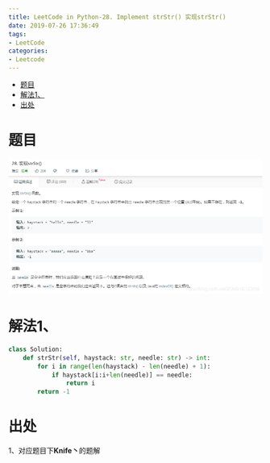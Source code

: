 ```yaml
---
title: LeetCode in Python-28. Implement strStr() 实现strStr()
date: 2019-07-26 17:36:49
tags:
- LeetCode
categories:
- Leetcode
---
```

- [题目](#%e9%a2%98%e7%9b%ae)
- [解法1、](#%e8%a7%a3%e6%b3%951)
- [出处](#%e5%87%ba%e5%a4%84)

# 题目
![实现strStr](LeetCode-in-Python-28-Implement-strStr-实现strStr/2019-07-26-17-37-05.png)
# 解法1、

```python
class Solution:
    def strStr(self, haystack: str, needle: str) -> int:
        for i in range(len(haystack) - len(needle) + 1):
            if haystack[i:i+len(needle)] == needle:
                return i
        return -1
```

# 出处
1、对应题目下**Knife丶**的题解